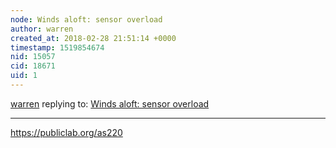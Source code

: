 ```yaml
---
node: Winds aloft: sensor overload
author: warren
created_at: 2018-02-28 21:51:14 +0000
timestamp: 1519854674
nid: 15057
cid: 18671
uid: 1
---
```




[warren](../profile/warren) replying to: [Winds aloft: sensor overload](../notes/cfastie/10-17-2017/winds-aloft-sensor-overload)

----
https://publiclab.org/as220